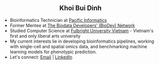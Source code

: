<h2 href="khoibui.personal@gmail.com" align="center">Khoi Bui Dinh</h2>

- Bioinformatics Technician at [Pacific Informatics](https://pacificinformatics.com.vn/en/)
- Former Mentee at [The Biodata Developers’ (BioDev) Network](https://www.sanger.ac.uk/collaboration/biodev-network/)
- Studied Computer Science at [Fulbright University Vietnam](https://fulbright.edu.vn) - Vietnam's first and only liberal arts university
- My current interests lie in developing bioinformatics pipelines, working with single-cell and spatial omics data, and benchmarking machine learning models for phenotypic prediction.
- Let's connect: [Email](khoibui.personal@gmail.com) | [LinkedIn](https://www.linkedin.com/in/kbuidinh/)
